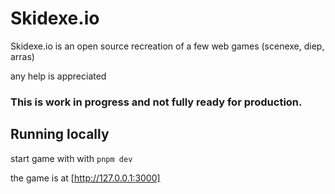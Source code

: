 # Skidexe.io
Skidexe.io is an open source recreation of a few web games (scenexe, diep, arras)

any help is appreciated

### This is work in progress and not fully ready for production.

## Running locally

start game with with `pnpm dev`

the game is at [http://127.0.0.1:3000]




